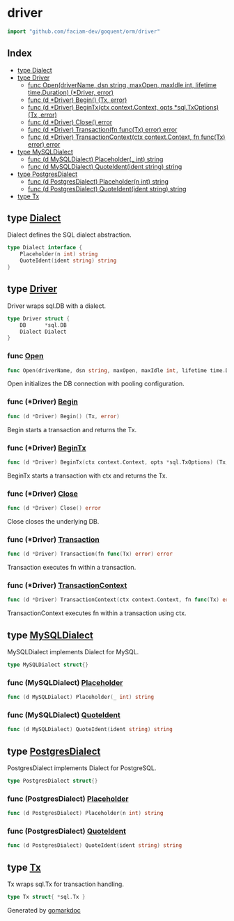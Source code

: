 <!-- Code generated by gomarkdoc. DO NOT EDIT -->

# driver

```go
import "github.com/faciam-dev/goquent/orm/driver"
```

## Index

- [type Dialect](<#Dialect>)
- [type Driver](<#Driver>)
  - [func Open\(driverName, dsn string, maxOpen, maxIdle int, lifetime time.Duration\) \(\*Driver, error\)](<#Open>)
  - [func \(d \*Driver\) Begin\(\) \(Tx, error\)](<#Driver.Begin>)
  - [func \(d \*Driver\) BeginTx\(ctx context.Context, opts \*sql.TxOptions\) \(Tx, error\)](<#Driver.BeginTx>)
  - [func \(d \*Driver\) Close\(\) error](<#Driver.Close>)
  - [func \(d \*Driver\) Transaction\(fn func\(Tx\) error\) error](<#Driver.Transaction>)
  - [func \(d \*Driver\) TransactionContext\(ctx context.Context, fn func\(Tx\) error\) error](<#Driver.TransactionContext>)
- [type MySQLDialect](<#MySQLDialect>)
  - [func \(d MySQLDialect\) Placeholder\(\_ int\) string](<#MySQLDialect.Placeholder>)
  - [func \(d MySQLDialect\) QuoteIdent\(ident string\) string](<#MySQLDialect.QuoteIdent>)
- [type PostgresDialect](<#PostgresDialect>)
  - [func \(d PostgresDialect\) Placeholder\(n int\) string](<#PostgresDialect.Placeholder>)
  - [func \(d PostgresDialect\) QuoteIdent\(ident string\) string](<#PostgresDialect.QuoteIdent>)
- [type Tx](<#Tx>)


<a name="Dialect"></a>
## type [Dialect](<https://github.com/faciam-dev/goquent/blob/main/orm/driver/driver.go#L16-L19>)

Dialect defines the SQL dialect abstraction.

```go
type Dialect interface {
    Placeholder(n int) string
    QuoteIdent(ident string) string
}
```

<a name="Driver"></a>
## type [Driver](<https://github.com/faciam-dev/goquent/blob/main/orm/driver/driver.go#L42-L45>)

Driver wraps sql.DB with a dialect.

```go
type Driver struct {
    DB      *sql.DB
    Dialect Dialect
}
```

<a name="Open"></a>
### func [Open](<https://github.com/faciam-dev/goquent/blob/main/orm/driver/driver.go#L48>)

```go
func Open(driverName, dsn string, maxOpen, maxIdle int, lifetime time.Duration) (*Driver, error)
```

Open initializes the DB connection with pooling configuration.

<a name="Driver.Begin"></a>
### func \(\*Driver\) [Begin](<https://github.com/faciam-dev/goquent/blob/main/orm/driver/driver.go#L95>)

```go
func (d *Driver) Begin() (Tx, error)
```

Begin starts a transaction and returns the Tx.

<a name="Driver.BeginTx"></a>
### func \(\*Driver\) [BeginTx](<https://github.com/faciam-dev/goquent/blob/main/orm/driver/driver.go#L119>)

```go
func (d *Driver) BeginTx(ctx context.Context, opts *sql.TxOptions) (Tx, error)
```

BeginTx starts a transaction with ctx and returns the Tx.

<a name="Driver.Close"></a>
### func \(\*Driver\) [Close](<https://github.com/faciam-dev/goquent/blob/main/orm/driver/driver.go#L74>)

```go
func (d *Driver) Close() error
```

Close closes the underlying DB.

<a name="Driver.Transaction"></a>
### func \(\*Driver\) [Transaction](<https://github.com/faciam-dev/goquent/blob/main/orm/driver/driver.go#L80>)

```go
func (d *Driver) Transaction(fn func(Tx) error) error
```

Transaction executes fn within a transaction.

<a name="Driver.TransactionContext"></a>
### func \(\*Driver\) [TransactionContext](<https://github.com/faciam-dev/goquent/blob/main/orm/driver/driver.go#L104>)

```go
func (d *Driver) TransactionContext(ctx context.Context, fn func(Tx) error) error
```

TransactionContext executes fn within a transaction using ctx.

<a name="MySQLDialect"></a>
## type [MySQLDialect](<https://github.com/faciam-dev/goquent/blob/main/orm/driver/driver.go#L22>)

MySQLDialect implements Dialect for MySQL.

```go
type MySQLDialect struct{}
```

<a name="MySQLDialect.Placeholder"></a>
### func \(MySQLDialect\) [Placeholder](<https://github.com/faciam-dev/goquent/blob/main/orm/driver/driver.go#L34>)

```go
func (d MySQLDialect) Placeholder(_ int) string
```



<a name="MySQLDialect.QuoteIdent"></a>
### func \(MySQLDialect\) [QuoteIdent](<https://github.com/faciam-dev/goquent/blob/main/orm/driver/driver.go#L36>)

```go
func (d MySQLDialect) QuoteIdent(ident string) string
```



<a name="PostgresDialect"></a>
## type [PostgresDialect](<https://github.com/faciam-dev/goquent/blob/main/orm/driver/driver.go#L25>)

PostgresDialect implements Dialect for PostgreSQL.

```go
type PostgresDialect struct{}
```

<a name="PostgresDialect.Placeholder"></a>
### func \(PostgresDialect\) [Placeholder](<https://github.com/faciam-dev/goquent/blob/main/orm/driver/driver.go#L27>)

```go
func (d PostgresDialect) Placeholder(n int) string
```



<a name="PostgresDialect.QuoteIdent"></a>
### func \(PostgresDialect\) [QuoteIdent](<https://github.com/faciam-dev/goquent/blob/main/orm/driver/driver.go#L29>)

```go
func (d PostgresDialect) QuoteIdent(ident string) string
```



<a name="Tx"></a>
## type [Tx](<https://github.com/faciam-dev/goquent/blob/main/orm/driver/driver.go#L77>)

Tx wraps sql.Tx for transaction handling.

```go
type Tx struct{ *sql.Tx }
```

Generated by [gomarkdoc](<https://github.com/princjef/gomarkdoc>)
